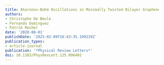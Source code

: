 ```yaml
---
title: Aharonov-Bohm Oscillations in Minimally Twisted Bilayer Graphene
authors:
- Christophe De Beule
- Fernando Dominguez
- Patrik Recher
date: '2020-08-01'
publishDate: '2025-02-09T16:43:35.199219Z'
publication_types:
- article-journal
publication: '*Physical Review Letters*'
doi: 10.1103/PhysRevLett.125.096402
---
```

